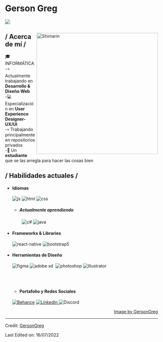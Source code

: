 # Gerson Greg
<p align = left ><img width="" src="https://i.pinimg.com/564x/a1/c0/cd/a1c0cd3d90bcd37b9f7ae4f918cf4f7c.jpg"> </p>
<div>

<img align="right" width="400" alt="Shimarin" src="https://i.pinimg.com/564x/42/81/71/42817181e3608492b0fd395cee82a209.jpg"/>

<h2>/ Acerca de mí /</h2>
  🎓 INFORMÁTICA <br>
  -⭐ Actualmente trabajando en <strong>Desarrollo & Diseño Web </strong><br>
  -💻 Especialización en <strong>User Experience Designer-UX/UI</strong><br>
  -💀 Trabajando principalmente en repositorios privados <br>
  -👾 Un <strong>estudiante</strong> que se las arregla para hacer las cosas bien <br>
  
<h2>/ Habilidades actuales /</h2>
  
- <h4>Idiomas </h4>
  <img src = "https://img.shields.io/badge/JavaScript-323330?style=for-the-badge&logo=javascript&logoColor=F7DF1E" alt = "js" />
  <img src = "https://img.shields.io/badge/HTML5-E34F26?style=for-the-badge&logo=html5&logoColor=white" alt = "html" />
  <img src = "https://img.shields.io/badge/CSS3-1572B6?style=for-the-badge&logo=css3&logoColor=white" alt = "css" />
  
  - <h5>Actualmente aprendiendo</h5>
    <img src="https://img.shields.io/badge/MySQL-005C84?style=for-the-badge&logo=mysql&logoColor=white" alt="">
    <img src="	https://img.shields.io/badge/SQLite-07405E?style=for-the-badge&logo=sqlite&logoColor=white" alt="">
    <img src = "https://img.shields.io/badge/c%23-%23239120.svg?style=for-the-badge&logo=c-sharp&logoColor=white" alt = "c#" />
    <img src = "https://img.shields.io/badge/java-%23ED8B00.svg?style=for-the-badge&logo=java&logoColor=white" alt = "java" />
  
- <h4> Frameworks & Libraries </h4>
  <img src = "https://img.shields.io/badge/react_native-%2320232a.svg?style=for-the-badge&logo=react&logoColor=%2361DAFB" alt = "react-native" />
  <img src = "https://img.shields.io/badge/bootstrap-%23563D7C.svg?style=for-the-badge&logo=bootstrap&logoColor=white" alt = "bootstrap5" />
  
- <h4>Herramientas de Diseño</h4>
  <img src = "https://img.shields.io/badge/figma-%23F24E1E.svg?style=for-the-badge&logo=figma&logoColor=white" alt = "figma" />
  <img src="https://img.shields.io/badge/Adobe%20XD-470137?style=for-the-badge&logo=Adobe%20XD&logoColor=#FF61F6" alt="adobe xd">
  <img src="https://img.shields.io/badge/Framer-black?style=for-the-badge&logo=framer&logoColor=blue" alt="">
  <img src = "https://img.shields.io/badge/adobe%20photoshop-%2331A8FF.svg?style=for-the-badge&logo=adobe%20photoshop&logoColor=white" alt = "photoshop" />
  <img src = "https://img.shields.io/badge/adobe%20illustrator-%23FF9A00.svg?style=for-the-badge&logo=adobe%20illustrator&logoColor=white" alt = "illustrator" />
  
  </br></br>

  - <h4>Portafolio y Redes Sociales</h4>

  <a href="https://www.behance.net/gersonalejoc" target="_blank"><img src="https://img.shields.io/badge/-Behance-blue?style=for-the-badge&logo=behance&logoColor=white" alt="Behance"></a>
  <a href="https://www.linkedin.com/in/gerson-alejo-72942488/" target="_blank">  <img src="https://img.shields.io/badge/LinkedIn-0077B5?style=for-the-badge&logo=linkedin&logoColor=white" alt="LinkedIn">
  </a>  <img src="https://img.shields.io/badge/Discord-7289DA?style=for-the-badge&logo=discord&logoColor=white" alt="Discord">
  
<div align="right">
<a href="https://www.pixiv.net/en/users/35069640">Image by GersonGreg</a>
  </div>
  </div>

------
Credit: [GersonGreg](https://github.com/GersonGreg)

Last Edited on: 16/07/2022



